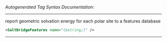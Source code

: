 <!-- THIS IS AN AUTOGENERATED FILE: Don't edit it directly, instead change the schema definition in the code itself. -->

_Autogenerated Tag Syntax Documentation:_

---
report geometric solvation energy for each polar site to a features database

```xml
<SaltBridgeFeatures name="(&string;)" />
```



---
